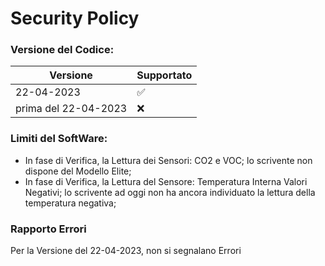 # Security Policy

### Versione del Codice:

| Versione             | Supportato         |
| -------              | ------------------ |
|      22-04-2023      | :white_check_mark: |
| prima del 22-04-2023 | :x:                |

### Limiti del SoftWare:<br>
 - In fase di Verifica, la Lettura dei Sensori: CO2 e VOC; lo scrivente non dispone del Modello Elite;<br>
 - In fase di Verifica, la Lettura del Sensore: Temperatura Interna Valori Negativi; lo scrivente ad oggi non ha ancora individuato la lettura della temperatura negativa;<br>

### Rapporto Errori
Per la Versione del 22-04-2023, non si segnalano Errori<br>
